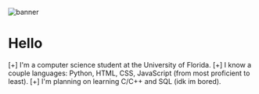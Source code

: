 ![banner](https://github.com/5anti/5anti/assets/80968125/11ce9962-9f6f-427f-baca-536af7bc66b6)

<h1>Hello</h1>
<span>[+] I'm a computer science student at the University of Florida.</span>
<span>[+] I know a couple languages: Python, HTML, CSS, JavaScript (from most proficient to least).</span>
<span>[+] I'm planning on learning C/C++ and SQL (idk im bored).</span>
